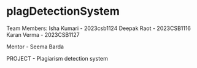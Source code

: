 # plagDetectionSystem
Team Members: 
Isha Kumari - 2023csb1124
Deepak Raot - 2023CSB1116
Karan Verma	- 2023CSB1127

Mentor - Seema Barda

PROJECT - Plagiarism detection system
